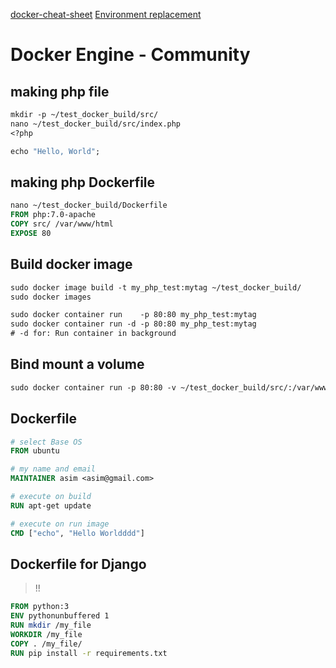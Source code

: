 [docker-cheat-sheet](https://github.com/wsargent/docker-cheat-sheet#dockerfile)
[Environment replacement](https://docs.docker.com/engine/reference/builder/#environment-replacement)

# Docker Engine - Community

## making php file
```dockerfile
mkdir -p ~/test_docker_build/src/ 
nano ~/test_docker_build/src/index.php
<?php

echo "Hello, World";
```


## making php Dockerfile
```dockerfile
nano ~/test_docker_build/Dockerfile
FROM php:7.0-apache
COPY src/ /var/www/html
EXPOSE 80
```


## Build docker image
```txt
sudo docker image build -t my_php_test:mytag ~/test_docker_build/
sudo docker images

sudo docker container run    -p 80:80 my_php_test:mytag
sudo docker container run -d -p 80:80 my_php_test:mytag
# -d for: Run container in background
```

## Bind mount a volume
```txt
sudo docker container run -p 80:80 -v ~/test_docker_build/src/:/var/www/html/ my_php_test
```


## Dockerfile
```dockerfile
# select Base OS
FROM ubuntu

# my name and email 
MAINTAINER asim <asim@gmail.com>

# execute on build
RUN apt-get update

# execute on run image
CMD ["echo", "Hello Worldddd"]
```


## Dockerfile for Django 
> !!
```dockerfile
FROM python:3
ENV pythonunbuffered 1
RUN mkdir /my_file
WORKDIR /my_file
COPY . /my_file/
RUN pip install -r requirements.txt
```
